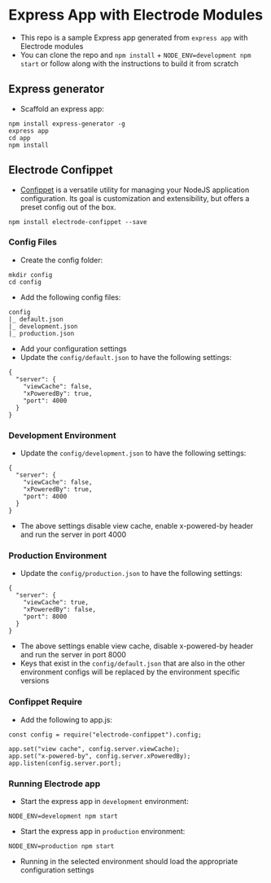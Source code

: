 # Express App with Electrode Modules
- This repo is a sample Express app generated from `express app` with Electrode modules
- You can clone the repo and `npm install` + `NODE_ENV=development npm start` or follow along with the instructions to build it from scratch

## Express generator
- Scaffold an express app: 

```
npm install express-generator -g
express app
cd app 
npm install 
```

## Electrode Confippet
- [Confippet](https://github.com/electrode-io/electrode-confippet) is a versatile utility for managing your NodeJS application configuration. Its goal is customization and extensibility, but offers a preset config out of the box.

```
npm install electrode-confippet --save
```

### Config Files
- Create the config folder: 

```
mkdir config
cd config
```

- Add the following config files: 

```
config
|_ default.json
|_ development.json
|_ production.json
```

- Add your configuration settings 
- Update the `config/default.json` to have the following settings: 

```
{
  "server": {
    "viewCache": false,
    "xPoweredBy": true,
    "port": 4000
  }
}
```

### Development Environment
- Update the `config/development.json` to have the following settings: 

```
{
  "server": {
    "viewCache": false,
    "xPoweredBy": true,
    "port": 4000
  }
}
```

- The above settings disable view cache, enable x-powered-by header and run the server in port 4000

### Production Environment
- Update the `config/production.json` to have the following settings: 

```
{
  "server": {
    "viewCache": true,
    "xPoweredBy": false,
    "port": 8000
  }
}
```

- The above settings enable view cache, disable x-powered-by header and run the server in port 8000
- Keys that exist in the `config/default.json` that are also in the other environment configs will be replaced by the environment specific versions

### Confippet Require
- Add the following to app.js: 

```
const config = require("electrode-confippet").config;

app.set("view cache", config.server.viewCache);
app.set("x-powered-by", config.server.xPoweredBy);
app.listen(config.server.port);
```

### Running Electrode app
- Start the express app in `development` environment: 

```
NODE_ENV=development npm start
```

- Start the express app in `production` environment: 

```
NODE_ENV=production npm start
```

- Running in the selected environment should load the appropriate configuration settings
